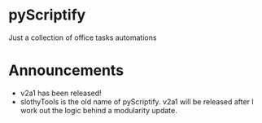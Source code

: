 # pyScriptify
Just a collection of office tasks automations

# Announcements
- v2a1 has been released!
- slothyTools is the old name of pyScriptify. v2a1 will be released after I work out the logic behind a modularity update.
